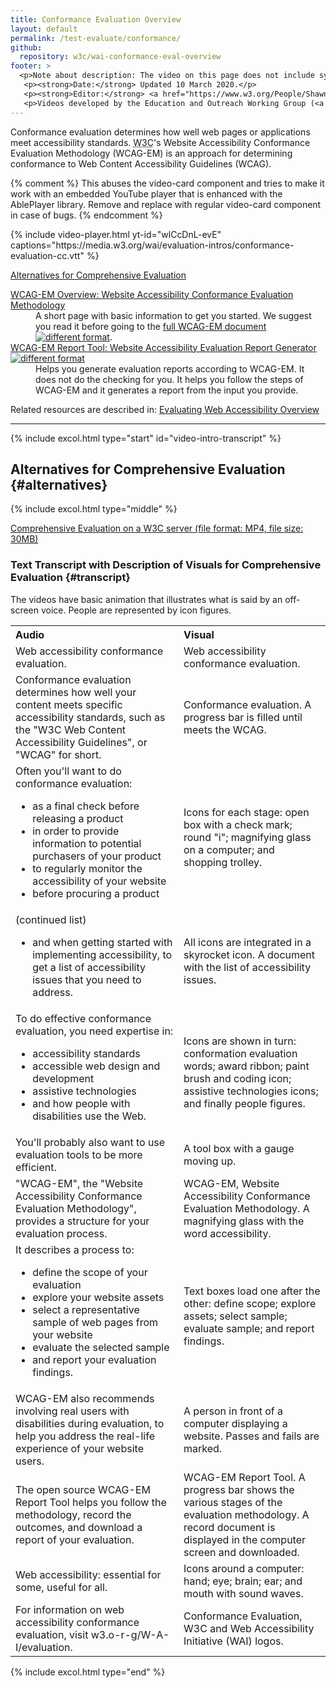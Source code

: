 ```yaml
---
title: Conformance Evaluation Overview
layout: default
permalink: /test-evaluate/conformance/
github:
  repository: w3c/wai-conformance-eval-overview
footer: >
  <p>Note about description: The video on this page does not include synchronized audio description because the visuals only illustrate the audio and do not provide additional information. In this case, audio description would be more distracting than useful to most people, including people who cannot see the visuals. Description of visual information is integrated in the Text Transcripts with Description of Visuals (“descriptive transcripts”).</p>
   <p><strong>Date:</strong> Updated 10 March 2020.</p>
   <p><strong>Editor:</strong> <a href="https://www.w3.org/People/Shawn/">Shawn Lawton Henry</a>.</p>
   <p>Videos developed by the Education and Outreach Working Group (<a href="http://www.w3.org/WAI/EO/">EOWG</a>) with support from the <a href="https://www.w3.org/WAI/about/projects/wai-guide/">WAI-Guide</a> project funded by the European Commission (EC) under the Horizon 2020 program (Grant Agreement 822245). <a href="@@">Acknowledgments</a>.</p>
---
```


<p>Conformance evaluation determines how well web pages or applications meet accessibility standards. <acronym title="World Wide Web Consortium">W3C</acronym>'s Website Accessibility Conformance Evaluation Methodology (WCAG-EM) is an approach for determining conformance to Web Content Accessibility Guidelines (WCAG).</p>

{% comment %}
This abuses the video-card component and tries to make it work with an embedded YouTube player that is enhanced with the AblePlayer library. Remove and replace with regular video-card component in case of bugs.
{% endcomment %}
<div class="video-card">
  {% include video-player.html
      yt-id="wlCcDnL-evE"
      captions="https://media.w3.org/wai/evaluation-intros/conformance-evaluation-cc.vtt"
  %}
  <p><a href="#alternatives">Alternatives for Comprehensive Evaluation</a></p>
</div>

<dl>
<dt><a href="{{ "/test-evaluate/conformance/wcag-em/" | relative_url }}">WCAG-EM Overview: Website Accessibility Conformance Evaluation Methodology</a></dt>
<dd>A short page with basic information to get you started. We suggest you read it before going to the <a href="https://www.w3.org/TR/WCAG-EM/">full WCAG-EM document <img src="https://www.w3.org/Icons/tr.png" alt="different format" /></a>.</dd>
<dt><a href="https://www.w3.org/WAI/eval/report-tool/#/">WCAG-EM Report Tool: Website Accessibility Evaluation Report Generator <img src="https://www.w3.org/Icons/tr.png" alt="different format" /></a></dt>
<dd> Helps you generate evaluation reports according to WCAG-EM. It does not do the checking for you. It helps you follow the steps of WCAG-EM and it generates a report from the input  you provide.</dd>
</dl>

<p>Related resources are described in: <a href="{{ "/test-evaluate/" | relative_url }}">Evaluating Web Accessibility Overview</a></p>

<hr>


{% include excol.html type="start" id="video-intro-transcript" %}

##  Alternatives for Comprehensive Evaluation {#alternatives}

{% include excol.html type="middle" %}

<p><a href="http://media.w3.org/wai/evaluation-intros/conformance-evaluation.mp4">Comprehensive Evaluation on a W3C server (file format: MP4, file size: 30MB)</a></p>

###  Text Transcript with Description of Visuals for Comprehensive Evaluation {#transcript}

The videos have basic animation that illustrates what is said by an off-screen voice. People are represented by icon figures. 

<table aria-labelledby="transcript">
  <tbody><tr>
    <th align="left">Audio</th>
    <th align="left">Visual</th>
  </tr>
  <tr>
    <td>Web accessibility conformance evaluation. </td>
    <td>Web accessibility conformance evaluation.</td>
  </tr>
  <tr>
    <td>Conformance evaluation determines how well your content meets specific accessibility standards, such as the "W3C Web Content Accessibility Guidelines", or "WCAG" for short. </td>
    <td>Conformance evaluation. A progress bar is filled until meets the WCAG.</td>
  </tr>
  <tr>
    <td>Often you'll want to do conformance evaluation:
      <ul>
        <li> as a final check before releasing a product</li>
        <li> in order to provide information to potential purchasers of your product</li>
        <li> to regularly monitor the accessibility of your website</li>
        <li> before procuring a product</li>
      </ul></td>
    <td>Icons for each stage: open box with a check mark; round "i"; magnifying glass on a computer; and shopping trolley.</td>
  </tr>
  <tr>
    <td>(continued list)
      <ul>
        <li> and when getting started with implementing accessibility, to get a list of accessibility issues that you need to address.</li>
      </ul></td>
    <td>All icons are integrated in a skyrocket icon. A document with the list of accessibility issues.</td>
  </tr>
  <tr>
    <td>To do effective conformance evaluation, you need expertise in:
      <ul>
        <li> accessibility standards</li>
        <li> accessible web design and development</li>
        <li> assistive technologies</li>
        <li> and how people with disabilities use the Web.</li>
      </ul></td>
    <td>Icons are shown in turn: conformation evaluation words; award ribbon; paint brush and coding icon; assistive technologies icons; and finally people figures.</td>
  </tr>
  <tr>
    <td>You'll probably also want to use evaluation tools to be more efficient. </td>
    <td>A tool box with a gauge moving up.</td>
  </tr>
  <tr>
    <td>"WCAG-EM", the "Website Accessibility Conformance Evaluation Methodology", provides a structure for your evaluation process. </td>
    <td>WCAG-EM, Website Accessibility Conformance Evaluation Methodology. A magnifying glass with the word accessibility.</td>
  </tr>
  <tr>
    <td>It describes a process to:
      <ul>
        <li> define the scope of your evaluation</li>
        <li> explore your website assets</li>
        <li> select a representative sample of web pages from your website</li>
        <li> evaluate the selected sample</li>
        <li> and report your evaluation findings.</li>
      </ul></td>
    <td>Text boxes load one after the other: define scope; explore assets; select sample; evaluate sample; and report findings.</td>
  </tr>
  <tr>
    <td>WCAG-EM also recommends involving real users with disabilities during evaluation, to help you address the real-life experience of your website users. </td>
    <td>A person in front of a computer displaying a website. Passes and fails are marked.</td>
  </tr>
  <tr>
    <td>The open source WCAG-EM Report Tool helps you follow the methodology, record the outcomes, and download a report of your evaluation. </td>
    <td>WCAG-EM Report Tool. A progress bar shows the various stages of the evaluation methodology. A record document is displayed in the computer screen and downloaded.
</td>
  </tr>
  <tr>
    <td>Web accessibility: essential for some, useful for all. </td>
    <td>Icons around a computer: hand; eye; brain; ear; and mouth with sound waves.</td>
  </tr>
  <tr>
    <td>For information on web accessibility conformance evaluation, visit w3.o-r-g/W-A-I/evaluation. </td>
    <td>Conformance Evaluation, W3C and Web Accessibility Initiative (WAI) logos.</td>
  </tr>
</tbody>
</table>

{% include excol.html type="end" %}

